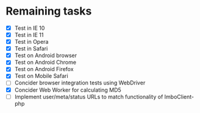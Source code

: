 # Remaining tasks

- [x] Test in IE 10
- [x] Test in IE 11
- [x] Test in Opera
- [x] Test in Safari
- [x] Test on Android browser
- [x] Test on Android Chrome
- [x] Test on Android Firefox
- [x] Test on Mobile Safari
- [ ] Concider browser integration tests using WebDriver
- [X] Concider Web Worker for calculating MD5
- [ ] Implement user/meta/status URLs to match functionality of ImboClient-php
